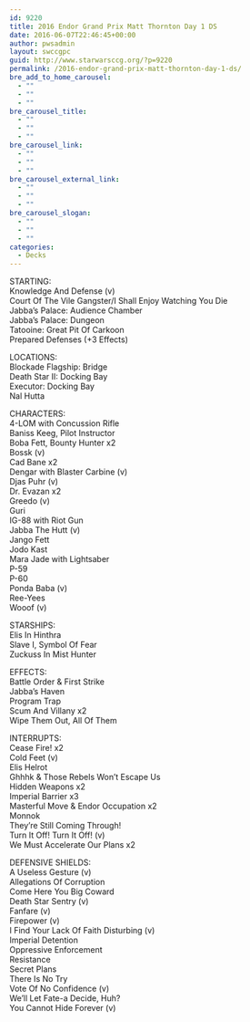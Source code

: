 ```yaml
---
id: 9220
title: 2016 Endor Grand Prix Matt Thornton Day 1 DS
date: 2016-06-07T22:46:45+00:00
author: pwsadmin
layout: swccgpc
guid: http://www.starwarsccg.org/?p=9220
permalink: /2016-endor-grand-prix-matt-thornton-day-1-ds/
bre_add_to_home_carousel:
  - ""
  - ""
  - ""
bre_carousel_title:
  - ""
  - ""
  - ""
bre_carousel_link:
  - ""
  - ""
  - ""
bre_carousel_external_link:
  - ""
  - ""
  - ""
bre_carousel_slogan:
  - ""
  - ""
  - ""
categories:
  - Decks
---
```

STARTING:  
Knowledge And Defense (v)  
Court Of The Vile Gangster/I Shall Enjoy Watching You Die  
Jabba&#8217;s Palace: Audience Chamber  
Jabba&#8217;s Palace: Dungeon  
Tatooine: Great Pit Of Carkoon  
Prepared Defenses (+3 Effects)

LOCATIONS:  
Blockade Flagship: Bridge  
Death Star II: Docking Bay  
Executor: Docking Bay  
Nal Hutta

CHARACTERS:  
4-LOM with Concussion Rifle  
Baniss Keeg, Pilot Instructor  
Boba Fett, Bounty Hunter x2  
Bossk (v)  
Cad Bane x2  
Dengar with Blaster Carbine (v)  
Djas Puhr (v)  
Dr. Evazan x2  
Greedo (v)  
Guri  
IG-88 with Riot Gun  
Jabba The Hutt (v)  
Jango Fett  
Jodo Kast  
Mara Jade with Lightsaber  
P-59  
P-60  
Ponda Baba (v)  
Ree-Yees  
Wooof (v)

STARSHIPS:  
Elis In Hinthra  
Slave I, Symbol Of Fear  
Zuckuss In Mist Hunter

EFFECTS:  
Battle Order & First Strike  
Jabba&#8217;s Haven  
Program Trap  
Scum And Villany x2  
Wipe Them Out, All Of Them

INTERRUPTS:  
Cease Fire! x2  
Cold Feet (v)  
Elis Helrot  
Ghhhk & Those Rebels Won&#8217;t Escape Us  
Hidden Weapons x2  
Imperial Barrier x3  
Masterful Move & Endor Occupation x2  
Monnok  
They&#8217;re Still Coming Through!  
Turn It Off! Turn It Off! (v)  
We Must Accelerate Our Plans x2

DEFENSIVE SHIELDS:  
A Useless Gesture (v)  
Allegations Of Corruption  
Come Here You Big Coward  
Death Star Sentry (v)  
Fanfare (v)  
Firepower (v)  
I Find Your Lack Of Faith Disturbing (v)  
Imperial Detention  
Oppressive Enforcement  
Resistance  
Secret Plans  
There Is No Try  
Vote Of No Confidence (v)  
We&#8217;ll Let Fate-a Decide, Huh?  
You Cannot Hide Forever (v)